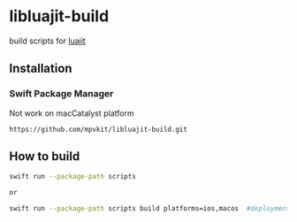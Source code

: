 # libluajit-build

build scripts for [luajit](https://github.com/LuaJIT/LuaJIT.git)

## Installation

### Swift Package Manager

Not work on macCatalyst platform

```
https://github.com/mpvkit/libluajit-build.git
```

## How to build

```bash
swift run --package-path scripts

or 

swift run --package-path scripts build platforms=ios,macos  #deployment platform: macos,ios,tvos,maccatalyst
```